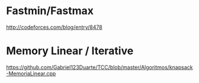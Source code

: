 # Fastmin/Fastmax
http://codeforces.com/blog/entry/8478

# Memory Linear / Iterative
https://github.com/Gabriel123Duarte/TCC/blob/master/Algoritmos/knapsack-MemoriaLinear.cpp
